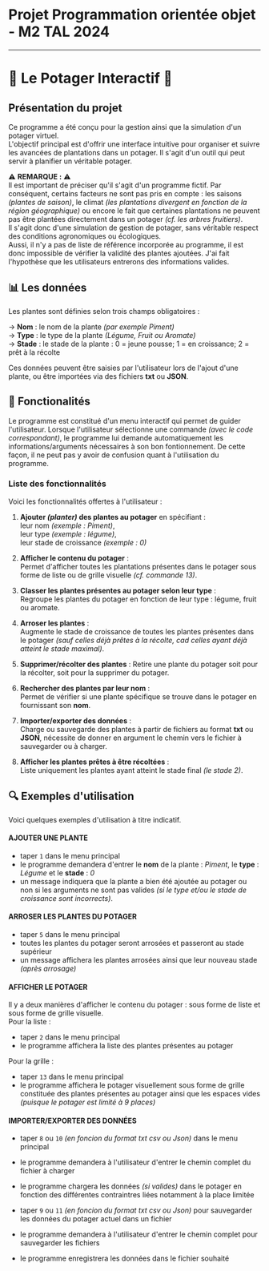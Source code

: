 # Projet Programmation orientée objet - M2 TAL 2024
---------------------------------------------------
# 🌱 Le Potager Interactif 🌱

## Présentation du projet 
Ce programme a été conçu pour la gestion ainsi que la simulation d'un potager virtuel.  
L'objectif principal est d'offrir une interface intuitive pour organiser et suivre les avancées de plantations dans un potager. Il s'agit d'un outil qui peut servir à planifier un véritable potager.

⚠️ **REMARQUE :** ⚠️  
Il est important de préciser qu'il s'agit d'un programme fictif. Par conséquent, certains facteurs ne sont pas pris en compte : les saisons _(plantes de saison)_, le climat _(les plantations divergent en fonction de la région géographique)_ ou encore le fait que certaines plantations ne peuvent pas être plantées directement dans un potager _(cf. les arbres fruitiers)_.  
Il s'agit donc d'une simulation de gestion de potager, sans véritable respect des conditions agronomiques ou écologiques.  
Aussi, il n'y a pas de liste de référence incorporée au programme, il est donc impossible de vérifier la validité des plantes ajoutées. J'ai fait l'hypothèse que les utilisateurs entrerons des informations valides. 

## 📊 Les données
Les plantes sont définies selon trois champs obligatoires : 

→ **Nom** : le nom de la plante _(par exemple Piment)_  
→ **Type** : le type de la plante _(Légume, Fruit ou Aromate)_  
→ **Stade** : le stade de la plante :  0 = jeune pousse; 1 = en croissance; 2 = prêt à la récolte

Ces données peuvent être saisies par l'utilisateur lors de l'ajout d'une plante, ou être importées via des fichiers **txt** ou **JSON**.  

## 🔧 Fonctionalités 

Le programme est constitué d'un menu interactif qui permet de guider l'utilisateur. Lorsque l'utilisateur sélectionne une commande _(avec le code correspondant)_, le programme lui demande automatiquement les informations/arguments nécessaires à son bon fontionnement. De cette façon, il ne peut pas y avoir de confusion quant à l'utilisation du programme. 

### Liste des fonctionnalités 

Voici les fonctionnalités offertes à l'utilisateur :  

1. **Ajouter _(planter)_ des plantes au potager** en spécifiant :  
leur nom _(exemple : Piment)_,  
leur type _(exemple : légume)_,  
leur stade de croissance _(exemple : 0)_

2. **Afficher le contenu du potager** :  
Permet d'afficher toutes les plantations présentes dans le potager sous forme de liste ou de grille visuelle _(cf. commande 13)_.  

3. **Classer les plantes présentes au potager selon leur type** :  
Regroupe les plantes du potager en fonction de leur type : légume, fruit ou aromate.  

4. **Arroser les plantes** :  
Augmente le stade de croissance de toutes les plantes présentes dans le potager _(sauf celles déjà prêtes à la récolte, cad celles ayant déjà atteint le stade maximal)_.  

5. **Supprimer/récolter des plantes** :
Retire une plante du potager soit pour la récolter, soit pour la supprimer du potager.  

6. **Rechercher des plantes par leur nom** :  
Permet de vérifier si une plante spécifique se trouve dans le potager en fournissant son **nom**.  

7. **Importer/exporter des données** :  
Charge ou sauvegarde des plantes à partir de fichiers au format **txt** ou **JSON**, nécessite de donner en argument le chemin vers le fichier à sauvegarder ou à charger. 

8. **Afficher les plantes prêtes à être récoltées** :  
Liste uniquement les plantes ayant atteint le stade final _(le stade 2)_.  

## 🔍 Exemples d'utilisation  
Voici quelques exemples d'utilisation à titre indicatif.  

#### AJOUTER UNE PLANTE  
- taper `1` dans le menu principal
- le programme demandera d'entrer le **nom** de la plante : _Piment_, le **type** : _Légume_ et le **stade** : _0_  
- un message indiquera que la plante a bien été ajoutée au potager ou non si les arguments ne sont pas valides _(si le type et/ou le stade de croissance sont incorrects)_.  

#### ARROSER LES PLANTES DU POTAGER
- taper `5` dans le menu principal  
- toutes les plantes du potager seront arrosées et passeront au stade supérieur  
- un message affichera les plantes arrosées ainsi que leur nouveau stade _(après arrosage)_

#### AFFICHER LE POTAGER  
Il y a deux manières d'afficher le contenu du potager : sous forme de liste et sous forme de grille visuelle.  
Pour la liste :  
- taper `2` dans le menu principal  
- le programme affichera la liste des plantes présentes au potager  

Pour la grille : 
- taper `13` dans le menu principal  
- le programme affichera le potager visuellement sous forme de grille constituée des plantes présentes au potager ainsi que les espaces vides _(puisque le potager est limité à 9 places)_  

#### IMPORTER/EXPORTER DES DONNÉES  
- taper `8` ou `10` _(en foncion du format txt csv ou Json)_ dans le menu principal  
- le programme demandera à l'utilisateur d'entrer le chemin complet du fichier à charger  
- le programme chargera les données _(si valides)_ dans le potager en fonction des différentes contraintres liées notamment à la place limitée  

- taper `9` ou `11`  _(en foncion du format txt csv ou Json)_ pour sauvegarder les données du potager actuel dans un fichier  
- le programme demandera à l'utilisateur d'entrer le chemin complet pour sauvegarder les fichiers  
- le programme enregistrera les données dans le fichier souhaité  
